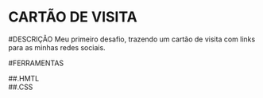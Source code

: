 # CARTÃO DE VISITA

#DESCRIÇÃO
Meu primeiro desafio, trazendo um cartão de visita com links para as minhas redes sociais.

#FERRAMENTAS

##.HMTL\
##.CSS
